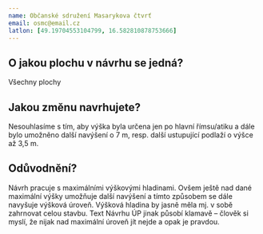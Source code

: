 ```yaml
---
name: Občanské sdružení Masarykova čtvrť
email: osmc@email.cz
latlon: [49.19704553104799, 16.582810878753666]
---
```


## O jakou plochu v návrhu se jedná?

Všechny plochy

## Jakou změnu navrhujete?

Nesouhlasíme s tím, aby výška byla určena jen po hlavní římsu/atiku a dále bylo umožněno další navýšení o 7 m, resp. další ustupující podlaží o výšce až 3,5 m. 

## Odůvodnění?

Návrh pracuje s maximálními výškovými hladinami. Ovšem ještě nad dané maximální výšky umožňuje další navýšení a tímto způsobem se dále navyšuje výšková úroveň. Výšková hladina by jasně měla mj. v sobě zahrnovat celou stavbu. Text Návrhu ÚP jinak působí klamavě – člověk si myslí, že nijak nad maximální úroveň jít nejde a opak je pravdou.

